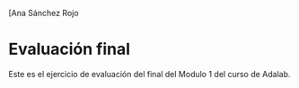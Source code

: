 [Ana Sánchez Rojo
# Evaluación final 
Este es el ejercicio de evaluación del final del Modulo 1 del curso de Adalab.

